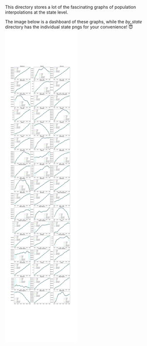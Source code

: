 This directory stores a lot of the fascinating graphs of population interpolations at the state level. 

The image below is a dashboard of these graphs, while the *by_state* directory has the individual state pngs for your convenience! :innocent:
![alt text](population_interpolations.png?raw=true "Population Interpolations for U.S. States and D.C.")
